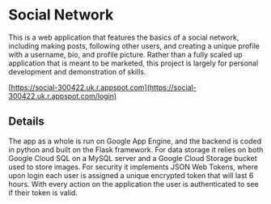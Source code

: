 # Social Network
This is a web application that features the basics of a social network, including making posts, following other users, and creating a unique profile with a username, bio, and profile picture. Rather than a fully scaled up application that is meant to be marketed, this project is largely for personal development and demonstration of skills. 

[https://social-300422.uk.r.appspot.com](https://social-300422.uk.r.appspot.com/login)

## Details
The app as a whole is run on Google App Engine, and the backend is coded in python and built on the Flask framework. For data storage it relies on both Google Cloud SQL on a MySQL server and a Google Cloud Storage bucket used to store images. For security it implements JSON Web Tokens, where upon login each user is assigned a unique encrypted token that will last 6 hours. With every action on the application the user is authenticated to see if their token is valid. 